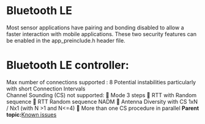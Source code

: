 # Bluetooth LE 

Most sensor applications have pairing and bonding disabled to allow a faster interaction with mobile applications. These two security features can be enabled in the app\_preinclude.h header file.

#   Bluetooth LE controller:

Max number of connections supported : 8 
Potential instabilities particularly with short Connection Intervals  
Channel Sounding (CS) not supported: 
	Mode 3 steps 
	RTT with Random sequence 
	RTT Random sequence NADM 
	Antenna Diversity with CS 1xN / Nx1 (with N >1 and N<=4) 
	More than one CS procedure in parallel 
**Parent topic:**[Known issues](../topics/known_issues.md)

